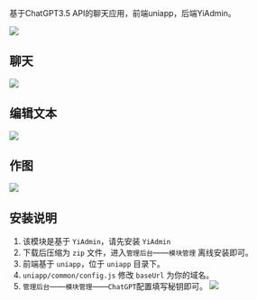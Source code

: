 基于ChatGPT3.5 API的聊天应用，前端uniapp，后端YiAdmin。


![](./images/3.png)
## 聊天
![](./images/1.png)
## 编辑文本
![](./images/4.png)
## 作图
![](./images/5.png)

## 安装说明
1. 该模块是基于 `YiAdmin`，请先安装 `YiAdmin`
2. 下载后压缩为 `zip` 文件，进入`管理后台`——`模块管理` 离线安装即可。
3. 前端基于 `uniapp`，位于 `uniapp` 目录下。
4. `uniapp/common/config.js` 修改 `baseUrl` 为你的域名。
5. `管理后台`——`模块管理`——`ChatGPT`配置填写秘钥即可。
![](./images/2.png)

